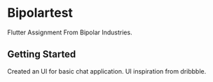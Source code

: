 # Bipolartest

Flutter Assignment From Bipolar Industries.

## Getting Started

Created an UI for basic chat application. UI inspiration from dribbble.

